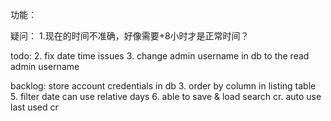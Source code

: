 功能：

[//]: # (1.自动备份功能：每天在bak文件夹下，以日期+时间名备份一次)

[//]: # (2.批量生成功能：可以一次性按相同的输入的内容生成多台机器的序列号，并且方便复制)
[//]: # (3.管理系统的编辑功能：管理系统可以编辑已有的序列号，如删除已生成的序列号，或者添加备注，修改内容（如果太麻烦可以不做）)

[//]: # (4.汇总界面的筛选功能：如可以筛选已删除的序列号，或可按关键词筛选（如果太麻烦可以不做）)
[//]: # (5.避免被客户问候功能：避免生成能组成为三位字母英文单词的序列号，如231226BAD，当然还有类似于DSB、NMB、QSB等等。。（手动添加？）)
[//]: # (6.管理系统手动添加序列号：在管理界面可以手动添加指定序列号（偶尔网络抽风的情况下，自己会瞎编一个，后续补充进这个系统里）)

疑问：
1.现在的时间不准确，好像需要+8小时才是正常时间？


todo:
2. fix date time issues
3. change admin username in db to the read admin username




backlog:
store account credentials in db
3. order by column in listing table
5. filter date can use relative days
6. able to save & load search cr. auto use last used cr
